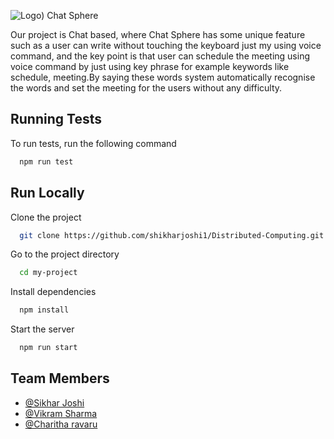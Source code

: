 
![Logo](Chatsphere(2).png)) Chat Sphere

Our project is Chat based, where Chat Sphere has some unique feature such as a user can write without touching the keyboard just my using voice command, and the key point is that user can schedule the meeting using voice command by just using key phrase for example keywords like schedule, meeting.By saying these words system automatically recognise the words and set the meeting for the users without any difficulty.




## Running Tests

To run tests, run the following command

```bash
  npm run test
```


## Run Locally

Clone the project

```bash
  git clone https://github.com/shikharjoshi1/Distributed-Computing.git
```

Go to the project directory

```bash
  cd my-project
```

Install dependencies

```bash
  npm install
```

Start the server

```bash
  npm run start
```



## Team Members

- [@Sikhar Joshi](https://github.com/shikharjoshi1)
- [@Vikram Sharma](https://github.com/VikramSharma017)
- [@Charitha ravaru]()

